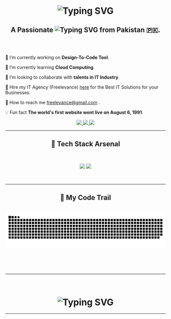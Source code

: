 <h1 align="center">
   <img src="https://readme-typing-svg.herokuapp.com?font=Tiny5&size=40&pause=1000&color=ffffff&background=BC1124&center=true&vCenter=true&random=false&width=450&height=100&lines=Assalamu'+Alaykum+!;Peace+be+Upon+You+!;This+is+Hasnain+Khan+!;Howdy+%3F" alt="Typing SVG" />
</h1>

<h2 align="center">A Passionate <img src="https://readme-typing-svg.herokuapp.com?font=Anton&size=25&pause=1000&color=BC1124&center=true&vCenter=true&random=false&width=145&height=25&lines=Full+Stack+Dev;UI%2FUX+Designer" alt="Typing SVG" /> from Pakistan 🇵🇰.</h2>

<br/>
<br/>

<div align="left">
 
🎯 I’m currently working on **Design-To-Code Tool**.
 
🧠 I’m currently learning **Cloud Computing**.
 
👥 I’m looking to collaborate with **talents in IT Industry**.

💬 Hire my IT Agency (Freelevance) [here](https://freelevance.vercel.app) for the Best IT Solutions for your Businesses.

📧 How to reach me freelevance@gmail.com .

💡 Fun fact **The world's first website went live on August 6, 1991**.

 </div>
 
<div align="center"> 
  <a href="mailto:freelevance@gmail.com" target="_blank">
    <img src="https://img.shields.io/badge/Gmail-BC1124?style=for-the-badge&logo=gmail&logoColor=ffffff" />
  </a>
  <a href="https://linkedin.com/in/hasnainkhagan" target="_blank">
    <img src="https://img.shields.io/badge/LinkedIn-BC1124?style=for-the-badge&logo=linkedin&logoColor=ffffff" target="_blank" />
  </a>
  <a href="https://hasnainkhagan.vercel.app" target="_blank">
     <img src="https://img.shields.io/badge/Portfolio-BC1124?style=for-the-badge&logo=todoist&logoColor=ffffff" target="_blank" />
  </a>
</div>

 <hr/>
 
<h2 align="center">🚀 Tech Stack Arsenal</h2>
<br/>
<div align="center">
<p align="center">
  <img src="https://skillicons.dev/icons?i=html,css,tailwind,scss,react,bootstrap,git,bash,md,linux,vscode,github,figma,webflow,wordpress" />
    <img src="https://skillicons.dev/icons?i=cpp,php,python,typescript,javascript,nextjs,mui,nodejs,vuejs,express,nuxtjs,threejs,prisma,jquery,firebase,mongodb,mysql" />
</p>
</div>

<br/>
<hr/>

<div align="center">
  <h2>🐍 My Code Trail</h2>
  <br>
  <img alt="snake eating my contributions" src="https://raw.githubusercontent.com/salesp07/salesp07/output/github-contribution-grid-snake.svg" />
  
  <br/><br/><br/>
</div>

<hr/>

</div>

<br/>
<h1 align="center"><img src="https://readme-typing-svg.herokuapp.com?font=Tiny5&size=40&pause=1000&color=ffffff&background=BC1124&center=true&vCenter=true&random=false&width=300&height=100&lines=Thank+You+._." alt="Typing SVG" /></h1>
<hr/>
